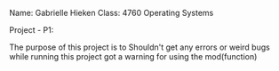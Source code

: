 Name: Gabrielle Hieken
Class: 4760 Operating Systems

Project - P1: 

The purpose of this project is to 
Shouldn't get any errors or weird bugs while running this project got a warning for using the mod(function)